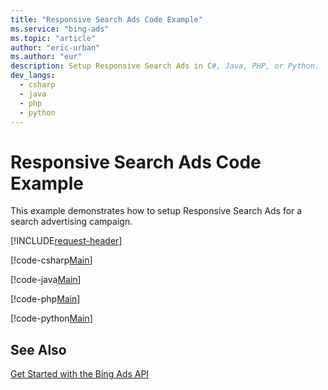 ```yaml
---
title: "Responsive Search Ads Code Example"
ms.service: "bing-ads"
ms.topic: "article"
author: "eric-urban"
ms.author: "eur"
description: Setup Responsive Search Ads in C#, Java, PHP, or Python.
dev_langs:
  - csharp
  - java
  - php
  - python
---
```

# Responsive Search Ads Code Example
This example demonstrates how to setup Responsive Search Ads for a search advertising campaign.

[!INCLUDE[request-header](./includes/code-tips.md)]

[!code-csharp[Main](../../../BingAds-dotNet-SDK/examples/BingAdsExamples/BingAdsExamplesLibrary/v12/ResponsiveSearchAds.cs)]

[!code-java[Main](../../../BingAds-Java-SDK/examples/BingAdsDesktopApp/src/main/java/com/microsoft/bingads/examples/v12/ResponsiveSearchAds.java)]

[!code-php[Main](../../../BingAds-PHP-SDK/samples/V12/ResponsiveSearchAds.php)]

[!code-python[Main](../../../BingAds-Python-SDK/examples/v12/responsive_search_ads.py)]

## See Also
[Get Started with the Bing Ads API](get-started.md)  

